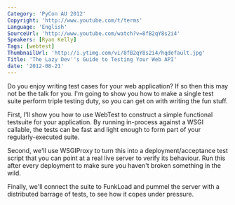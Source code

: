 ```yaml
---
Category: 'PyCon AU 2012'
Copyright: 'http://www.youtube.com/t/terms'
Language: 'English'
SourceUrl: 'http://www.youtube.com/watch?v=8fB2qY8s2i4'
Speakers: [Ryan Kelly]
Tags: [webtest]
ThumbnailUrl: 'http://i.ytimg.com/vi/8fB2qY8s2i4/hqdefault.jpg'
Title: 'The Lazy Dev''s Guide to Testing Your Web API'
date: '2012-08-21'
---
```

Do you enjoy writing test cases for your web application? If so then this may
not be the talk for you. I'm going to show you how to make a single test suite
perform triple testing duty, so you can get on with writing the fun stuff.

First, I'll show you how to use WebTest to construct a simple functional
testsuite for your application. By running in-process against a WSGI callable,
the tests can be fast and light enough to form part of your regularly-executed
suite.

Second, we'll use WSGIProxy to turn this into a deployment/acceptance test
script that you can point at a real live server to verify its behaviour. Run
this after every deployment to make sure you haven't broken something in the
wild.

Finally, we'll connect the suite to FunkLoad and pummel the server with a
distributed barrage of tests, to see how it copes under pressure.
